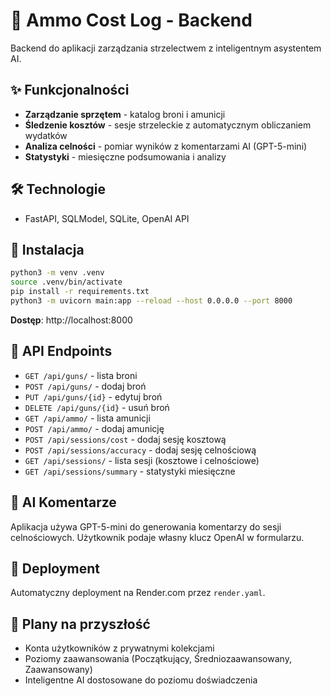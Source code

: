 # 🎯 Ammo Cost Log - Backend

Backend do aplikacji zarządzania strzelectwem z inteligentnym asystentem AI.

## ✨ Funkcjonalności

- **Zarządzanie sprzętem** - katalog broni i amunicji
- **Śledzenie kosztów** - sesje strzeleckie z automatycznym obliczaniem wydatków  
- **Analiza celności** - pomiar wyników z komentarzami AI (GPT-5-mini)
- **Statystyki** - miesięczne podsumowania i analizy

## 🛠️ Technologie

- FastAPI, SQLModel, SQLite, OpenAI API

## 🚀 Instalacja

```bash
python3 -m venv .venv
source .venv/bin/activate
pip install -r requirements.txt
python3 -m uvicorn main:app --reload --host 0.0.0.0 --port 8000
```

**Dostęp**: http://localhost:8000

## 📡 API Endpoints

- `GET /api/guns/` - lista broni
- `POST /api/guns/` - dodaj broń
- `PUT /api/guns/{id}` - edytuj broń
- `DELETE /api/guns/{id}` - usuń broń
- `GET /api/ammo/` - lista amunicji
- `POST /api/ammo/` - dodaj amunicję
- `POST /api/sessions/cost` - dodaj sesję kosztową
- `POST /api/sessions/accuracy` - dodaj sesję celnościową
- `GET /api/sessions/` - lista sesji (kosztowe i celnościowe)
- `GET /api/sessions/summary` - statystyki miesięczne

## 🤖 AI Komentarze

Aplikacja używa GPT-5-mini do generowania komentarzy do sesji celnościowych. Użytkownik podaje własny klucz OpenAI w formularzu.

## 🚀 Deployment

Automatyczny deployment na Render.com przez `render.yaml`.

## 🔮 Plany na przyszłość

- Konta użytkowników z prywatnymi kolekcjami
- Poziomy zaawansowania (Początkujący, Średniozaawansowany, Zaawansowany)
- Inteligentne AI dostosowane do poziomu doświadczenia
